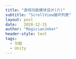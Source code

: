 ```yaml
---
title: "游戏功能模块设计(六)"
subtitle: "ScrollView循环列表"
layout: post
date:   2020-12-15
author: "MagicianJoker"
header-style: text
tags:
  - 功能
  - Unity
---
```


